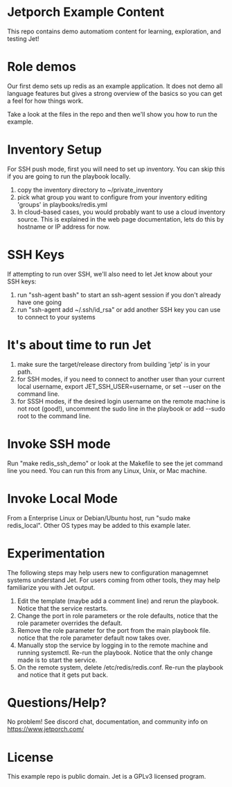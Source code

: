 Jetporch Example Content
========================

This repo contains demo automatiom content for learning, exploration, and testing Jet!

Role demos
==========

Our first demo sets up redis as an example application.  It does not
demo all language features but gives a strong overview of the basics so you can
get a feel for how things work.

Take a look at the files in the repo and then we'll show you how to run the example.

Inventory Setup
===============

For SSH push mode, first you will need to set up inventory. You can skip this if you are going to run the
playbook locally.

1. copy the inventory directory to ~/private_inventory
2. pick what group you want to configure from your inventory editing 'groups' in playbooks/redis.yml
3. In cloud-based cases, you would probably want to use a cloud inventory source.  This is explained in the web page
documentation, lets do this by hostname or IP address for now.

SSH Keys
========

If attempting to run over SSH, we'll also need to let Jet know about your SSH keys:

1. run "ssh-agent bash" to start an ssh-agent session if you don't already have one going
2. run "ssh-agent add ~/.ssh/id_rsa" or add another SSH key you can use to connect to your systems

It's about time to run Jet
==========================

1. make sure the target/release directory from building 'jetp' is in your path.  
2. for SSH modes, if you need to connect to another user than your current local username, export JET_SSH_USER=username, or set --user on the command line.
3. for SSSH modes, if the desired login username on the remote machine is not root (good!), uncomment the sudo line in the playbook or add --sudo root to the command line.

Invoke SSH mode
===============

Run "make redis_ssh_demo" or look at the Makefile to see the jet command line you need.
You can run this from any Linux, Unix, or Mac machine.

Invoke Local Mode
=================

From a Enterprise Linux or Debian/Ubuntu host, run "sudo make redis_local".  Other OS types may be added to this example later.

Experimentation
===============

The following steps may help users new to configuration managemnet systems understand Jet.  For users coming from other tools, they may help familiarize
you with Jet output.

1. Edit the template (maybe add a comment line) and rerun the playbook.  Notice that the service restarts.
2. Change the port in role parameters or the role defaults, notice that the role parameter overrides the default.
3. Remove the role parameter for the port from the main playbook file. notice that the role parameter default now takes over.
4. Manually stop the service by logging in to the remote machine and running systemctl. Re-run the playbook. Notice that the only change made is to start the service.
5. On the remote system, delete /etc/redis/redis.conf. Re-run the playbook and notice that it gets put back.
   
Questions/Help?
===============

No problem! See discord chat, documentation, and community info on https://www.jetporch.com/

License
=======

This example repo is public domain.  Jet is a GPLv3 licensed program.


